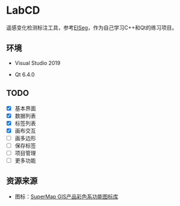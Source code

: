 # LabCD

遥感变化检测标注工具，参考[EISeg](https://github.com/PaddlePaddle/PaddleSeg/tree/release/2.6/EISeg)，作为自己学习C++和Qt的练习项目。

## 环境

- Visual Studio 2019

- Qt 6.4.0

## TODO

- [x] 基本界面
- [x] 数据列表
- [x] 标签列表
- [x] 画布交互
- [ ] 画多边形
- [ ] 保存标签
- [ ] 项目管理
- [ ] 更多功能

## 资源来源

- 图标：[SuperMap GIS产品彩色系功能图标库](https://www.iconfont.cn/collections/detail?spm=a313x.7781069.1998910419.d9df05512&cid=32519)